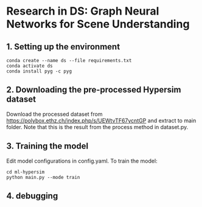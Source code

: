 # Research in DS: Graph Neural Networks for Scene Understanding

## 1. Setting up the environment

```
conda create --name ds --file requirements.txt
conda activate ds
conda install pyg -c pyg
```

## 2. Downloading the pre-processed Hypersim dataset

Download the processed dataset from https://polybox.ethz.ch/index.php/s/UEWtvTF67ycntGP and extract to main folder.
Note that this is the result from the process method in dataset.py.


## 3. Training the model
Edit model configurations in config.yaml.
To train the model:
```
cd ml-hypersim
python main.py --mode train
```

## 4. debugging